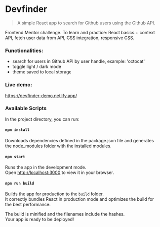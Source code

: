 # Devfinder

> A simple React app to search for Github users using the Github API.

Frontend Mentor challenge. To learn and practice: React basics + context API,
fetch user data from API, CSS integration, responsive CSS.

### Functionalities:

- search for users in Github API by user handle, example: 'octocat'
- toggle light / dark mode
- theme saved to local storage

### Live demo:

https://devfinder-demo.netlify.app/

### Available Scripts

In the project directory, you can run:

#### `npm install`

Downloads dependencies defined in the package.json file and generates the
node_modules folder with the installed modules.

#### `npm start`

Runs the app in the development mode.\
Open [http://localhost:3000](http://localhost:3000) to view it in your browser.

#### `npm run build`

Builds the app for production to the `build` folder.\
It correctly bundles React in production mode and optimizes the build for the best
performance.

The build is minified and the filenames include the hashes.\
Your app is ready to be deployed!
